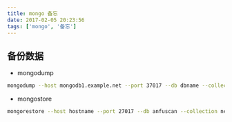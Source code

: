 ```yaml
---
title: mongo 备忘
date: 2017-02-05 20:23:56
tags: ['mongo', '备忘']
---
```

## 备份数据
- mongodump
``` bash
mongodump --host mongodb1.example.net --port 37017 --db dbname --collection collectioname --username user --password pass --out /opt/backup/mongodump
```
- mongostore
``` bash
mongorestore --host hostname --port 27017 --db anfuscan --collection news --username sfish --password sfishpassmongo netBrain 
```
